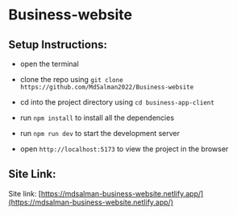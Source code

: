 # Business-website


## Setup Instructions:

- open the terminal

- clone the repo using `git clone https://github.com/MdSalman2022/Business-website`

- cd into the project directory using `cd business-app-client`

- run `npm install` to install all the dependencies

- run `npm run dev` to start the development server

- open `http://localhost:5173` to view the project in the browser


## Site Link:
Site link: [https://mdsalman-business-website.netlify.app/](https://mdsalman-business-website.netlify.app/)